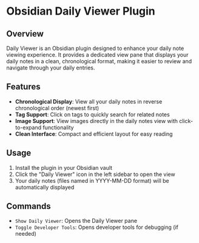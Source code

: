 # Obsidian Daily Viewer Plugin

## Overview
Daily Viewer is an Obsidian plugin designed to enhance your daily note viewing experience. It provides a dedicated view pane that displays your daily notes in a clean, chronological format, making it easier to review and navigate through your daily entries.

## Features
- **Chronological Display**: View all your daily notes in reverse chronological order (newest first)
- **Tag Support**: Click on tags to quickly search for related notes
- **Image Support**: View images directly in the daily notes view with click-to-expand functionality
- **Clean Interface**: Compact and efficient layout for easy reading

## Usage
1. Install the plugin in your Obsidian vault
2. Click the "Daily Viewer" icon in the left sidebar to open the view
3. Your daily notes (files named in YYYY-MM-DD format) will be automatically displayed

## Commands
- `Show Daily Viewer`: Opens the Daily Viewer pane
- `Toggle Developer Tools`: Opens developer tools for debugging (if needed)

